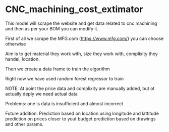 # CNC_machining_cost_extimator
This model will scrape the website and get data related to cnc machining and then as per your BOM you can modify it.

First of all we scrape the MFG.com (https://www.mfg.com/)
you can choose otherwise

Aim is to get material they work with, size they work with, complixity they handel, location.

Then we create a data frame to train the algorithm

Right now we have used random forest regressor to train

NOTE:
At point the price data and complixity are manually added, but ot actually deply we need actual data

Problems:
one is data is insufficient and almost incorrect

Future addition:
Prediction based on location using longitude and lattitude
prediction on prices closer to yout budget
prediction based on drawings and other params.
